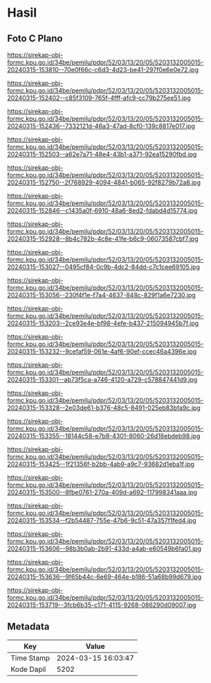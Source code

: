 # Hasil

## Foto C Plano

https://sirekap-obj-formc.kpu.go.id/34be/pemilu/pdpr/52/03/13/20/05/5203132005015-20240315-153810--70e0f66c-c6d3-4d23-be41-297f0e6e0e72.jpg

https://sirekap-obj-formc.kpu.go.id/34be/pemilu/pdpr/52/03/13/20/05/5203132005015-20240315-152402--c85f3109-765f-4fff-afc9-cc79b275ee51.jpg

https://sirekap-obj-formc.kpu.go.id/34be/pemilu/pdpr/52/03/13/20/05/5203132005015-20240315-152436--7332121d-46a3-47ad-8cf0-139c8817e017.jpg

https://sirekap-obj-formc.kpu.go.id/34be/pemilu/pdpr/52/03/13/20/05/5203132005015-20240315-152503--a62e7a71-48e4-43b1-a371-92ea15290fbd.jpg

https://sirekap-obj-formc.kpu.go.id/34be/pemilu/pdpr/52/03/13/20/05/5203132005015-20240315-152750--2f768929-4094-4841-b065-92f8279b72a8.jpg

https://sirekap-obj-formc.kpu.go.id/34be/pemilu/pdpr/52/03/13/20/05/5203132005015-20240315-152846--c1435a0f-6910-48a6-8ed2-fdabd4d15774.jpg

https://sirekap-obj-formc.kpu.go.id/34be/pemilu/pdpr/52/03/13/20/05/5203132005015-20240315-152928--8b4c782b-4c8e-41fe-b6c9-06073587cbf7.jpg

https://sirekap-obj-formc.kpu.go.id/34be/pemilu/pdpr/52/03/13/20/05/5203132005015-20240315-153027--0495cf84-0c9b-4dc2-84dd-c7c1cee69105.jpg

https://sirekap-obj-formc.kpu.go.id/34be/pemilu/pdpr/52/03/13/20/05/5203132005015-20240315-153056--230f4f1e-f7a4-4637-848c-829f1a6e7230.jpg

https://sirekap-obj-formc.kpu.go.id/34be/pemilu/pdpr/52/03/13/20/05/5203132005015-20240315-153203--2ce93e4e-bf98-4efe-b437-215094945b7f.jpg

https://sirekap-obj-formc.kpu.go.id/34be/pemilu/pdpr/52/03/13/20/05/5203132005015-20240315-153232--9cefaf59-061e-4af6-90ef-ccec46a4396e.jpg

https://sirekap-obj-formc.kpu.go.id/34be/pemilu/pdpr/52/03/13/20/05/5203132005015-20240315-153301--ab73f5ca-a746-4120-a729-c578847441d9.jpg

https://sirekap-obj-formc.kpu.go.id/34be/pemilu/pdpr/52/03/13/20/05/5203132005015-20240315-153328--2e03de61-b376-48c5-8491-025eb83bfa9c.jpg

https://sirekap-obj-formc.kpu.go.id/34be/pemilu/pdpr/52/03/13/20/05/5203132005015-20240315-153355--18144c58-e7b8-4301-8060-26d18ebdeb98.jpg

https://sirekap-obj-formc.kpu.go.id/34be/pemilu/pdpr/52/03/13/20/05/5203132005015-20240315-153425--1f21356f-b2bb-4ab9-a9c7-93682d1eba1f.jpg

https://sirekap-obj-formc.kpu.go.id/34be/pemilu/pdpr/52/03/13/20/05/5203132005015-20240315-153500--8fbe0761-270a-409d-a692-117998341aaa.jpg

https://sirekap-obj-formc.kpu.go.id/34be/pemilu/pdpr/52/03/13/20/05/5203132005015-20240315-153534--f2b54487-755e-47b6-9c51-47a357f1fed4.jpg

https://sirekap-obj-formc.kpu.go.id/34be/pemilu/pdpr/52/03/13/20/05/5203132005015-20240315-153606--98b3b0ab-2b91-433d-a4ab-e60549b6fa01.jpg

https://sirekap-obj-formc.kpu.go.id/34be/pemilu/pdpr/52/03/13/20/05/5203132005015-20240315-153636--9f65b44c-6e69-464e-b186-51a68b99d679.jpg

https://sirekap-obj-formc.kpu.go.id/34be/pemilu/pdpr/52/03/13/20/05/5203132005015-20240315-153719--3fcb6b35-c171-4115-9268-086290d09007.jpg


## Metadata

| Key        | Value               |
| ---------- | ------------------- |
| Time Stamp | 2024-03-15 16:03:47 |
| Kode Dapil | 5202                |




